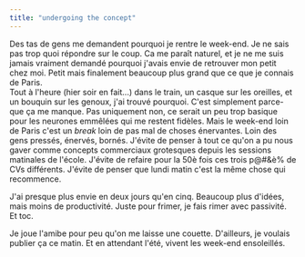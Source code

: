 ```yaml
---
title: "undergoing the concept"
---
```


Des tas de gens me demandent pourquoi je rentre le week-end. Je ne sais pas
trop quoi répondre sur le coup. Ca me paraît naturel, et je ne me suis jamais
vraiment demandé pourquoi j'avais envie de retrouver mon petit chez moi. Petit
mais finalement beaucoup plus grand que ce que je connais de Paris.  
Tout à l'heure (hier soir en fait...) dans le train, un casque sur les
oreilles, et un bouquin sur les genoux, j'ai trouvé pourquoi. C'est simplement
parce-que ça me manque. Pas uniquement non, ce serait un peu trop basique pour
les neurones emmêlées qui me restent fidèles. Mais le week-end loin de Paris
c'est un _break_ loin de pas mal de choses énervantes. Loin des gens pressés,
énervés, bornés. J'évite de penser à tout ce qu'on a pu nous gaver comme
concepts commerciaux grotesques depuis les sessions matinales de l'école.
J'évite de refaire pour la 50è fois ces trois p@#&è% de CVs différents.
J'évite de penser que lundi matin c'est la même chose qui recommence.

J'ai presque plus envie en deux jours qu'en cinq. Beaucoup plus d'idées, mais
moins de productivité. Juste pour frimer, je fais rimer avec passivité.  
Et toc.

Je joue l'amibe pour peu qu'on me laisse une couette. D'ailleurs, je voulais
publier ça ce matin. Et en attendant l'été, vivent les week-end ensoleillés.

